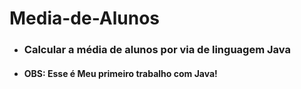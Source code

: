 # Media-de-Alunos

- ### Calcular a média de alunos por via de linguagem Java
 
- #### OBS: Esse é Meu primeiro trabalho com Java!
